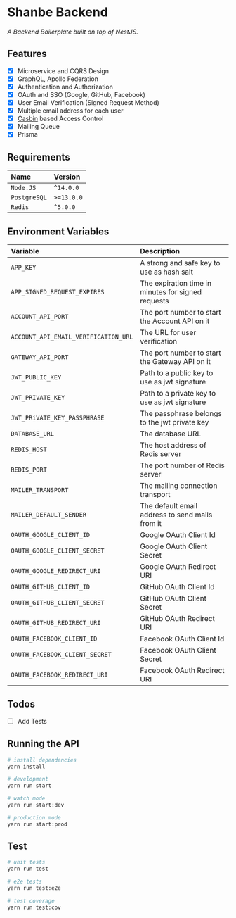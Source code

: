 # Shanbe Backend

_A Backend Boilerplate built on top of NestJS._

## Features

- [x] Microservice and CQRS Design
- [x] GraphQL, Apollo Federation
- [x] Authentication and Authorization
- [x] OAuth and SSO (Google, GitHub, Facebook)
- [x] User Email Verification (Signed Request Method)
- [x] Multiple email address for each user
- [x] [Casbin](https://casbin.org) based Access Control
- [x] Mailing Queue
- [x] Prisma

## Requirements

| Name         | Version    |
| :----------- | :--------- |
| `Node.JS`    | `^14.0.0`  |
| `PostgreSQL` | `>=13.0.0` |
| `Redis`      | `^5.0.0`   |

## Environment Variables

| Variable                             | Description                                        |
| :----------------------------------- | :------------------------------------------------- |
| `APP_KEY`                            | A strong and safe key to use as hash salt          |
| `APP_SIGNED_REQUEST_EXPIRES`         | The expiration time in minutes for signed requests |
| `ACCOUNT_API_PORT`                   | The port number to start the Account API on it     |
| `ACCOUNT_API_EMAIL_VERIFICATION_URL` | The URL for user verification                      |
| `GATEWAY_API_PORT`                   | The port number to start the Gateway API on it     |
| `JWT_PUBLIC_KEY`                     | Path to a public key to use as jwt signature       |
| `JWT_PRIVATE_KEY`                    | Path to a private key to use as jwt signature      |
| `JWT_PRiVATE_KEY_PASSPHRASE`         | The passphrase belongs to the jwt private key      |
| `DATABASE_URL`                       | The database URL                                   |
| `REDIS_HOST`                         | The host address of Redis server                   |
| `REDIS_PORT`                         | The port number of Redis server                    |
| `MAILER_TRANSPORT`                   | The mailing connection transport                   |
| `MAILER_DEFAULT_SENDER`              | The default email address to send mails from it    |
| `OAUTH_GOOGLE_CLIENT_ID`             | Google OAuth Client Id                             |
| `OAUTH_GOOGLE_CLIENT_SECRET`         | Google OAuth Client Secret                         |
| `OAUTH_GOOGLE_REDIRECT_URI`          | Google OAuth Redirect URI                          |
| `OAUTH_GITHUB_CLIENT_ID`             | GitHub OAuth Client Id                             |
| `OAUTH_GITHUB_CLIENT_SECRET`         | GitHub OAuth Client Secret                         |
| `OAUTH_GITHUB_REDIRECT_URI`          | GitHub OAuth Redirect URI                          |
| `OAUTH_FACEBOOK_CLIENT_ID`           | Facebook OAuth Client Id                           |
| `OAUTH_FACEBOOK_CLIENT_SECRET`       | Facebook OAuth Client Secret                       |
| `OAUTH_FACEBOOK_REDIRECT_URI`        | Facebook OAuth Redirect URI                        |

## Todos

- [ ] Add Tests

## Running the API

```bash
# install dependencies
yarn install

# development
yarn run start

# watch mode
yarn run start:dev

# production mode
yarn run start:prod
```

## Test

```bash
# unit tests
yarn run test

# e2e tests
yarn run test:e2e

# test coverage
yarn run test:cov
```

